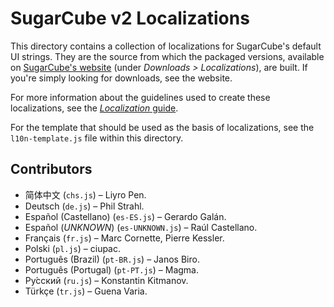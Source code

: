 # SugarCube v2 Localizations

This directory contains a collection of localizations for SugarCube's default UI strings.  They are the source from which the packaged versions, available on [SugarCube's website](http://www.motoslave.net/sugarcube/2/#downloads) (under *Downloads > Localizations*), are built.  If you're simply looking for downloads, see the website.

For more information about the guidelines used to create these localizations, see the [*Localization* guide](http://www.motoslave.net/sugarcube/2/docs/#guide-localization).

For the template that should be used as the basis of localizations, see the `l10n-template.js` file within this directory.

## Contributors

* 简体中文 (`chs.js`) – Liyro Pen.
* Deutsch (`de.js`) – Phil Strahl.
* Español (Castellano) (`es-ES.js`) – Gerardo Galán.
* Español (*UNKNOWN*) (`es-UNKNOWN.js`) – Raúl Castellano.
* Français (`fr.js`) – Marc Cornette, Pierre Kessler.
* Polski (`pl.js`) – ciupac.
* Português (Brazil) (`pt-BR.js`) – Janos Biro.
* Português (Portugal) (`pt-PT.js`) – Magma.
* Ру́сский (`ru.js`) – Konstantin Kitmanov.
* Türkçe (`tr.js`) – Guena Varia.
